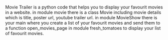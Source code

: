 Movie Trailer is a python code that helps you to display your favourit movies
in a website.
in module movie there is a class Movie including movie details which is
title, poster url, youtube trailer url.
in module MovieShow there is your main where you create a list of your favourit 
movies and send them to a function open_movies_page in module fresh_tomatoes
to display your list of favourit movies.